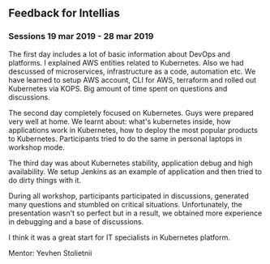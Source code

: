 ## Feedback for Intellias

### Sessions 19 mar 2019 - 28 mar 2019

The first day includes a lot of basic information about DevOps and platforms. I explained AWS entities related to Kubernetes. Also we had descussed of microservices, infrastructure as a code, automation etc. We have learned to setup AWS account, CLI for AWS, terraform and rolled out Kubernetes via KOPS. Big amount of time spent on questions and discussions.

The second day completely focused on Kubernetes. Guys were prepared very well at home.  We learnt about: what's kubernetes inside, how applications work in Kubernetes, how to deploy the most popular products to Kubernetes. Participants tried to do the same in personal laptops in workshop mode.

The third day was about Kubernetes stability, application debug and high availability. We setup Jenkins as an example of application and then tried to do dirty things with it.

During all workshop, participants participated in discussions, generated many questions and stumbled on critical situations. Unfortunately, the presentation wasn't so perfect but in a result, we obtained more experience in debugging and a base of discussions.

I think it was a great start for IT specialists in Kubernetes platform.



Mentor: Yevhen Stolietnii